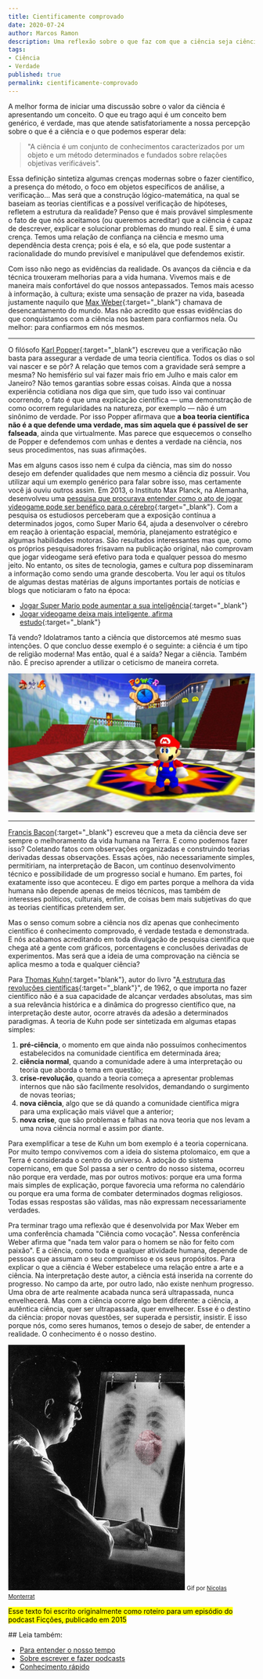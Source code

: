 ```yaml
---
title: Cientificamente comprovado
date: 2020-07-24
author: Marcos Ramon
description: Uma reflexão sobre o que faz com que a ciência seja ciência
tags:
- Ciência
- Verdade
published: true
permalink: cientificamente-comprovado
---
```

A melhor forma de iniciar uma discussão sobre o valor da ciência é apresentando um conceito. O que eu trago aqui é um conceito bem genérico, é verdade, mas que atende satisfatoriamente a nossa percepção sobre o que é a ciência e o que podemos esperar dela: 

> "A ciência é um conjunto de conhecimentos caracterizados por um objeto e um método determinados e fundados sobre relações objetivas verificáveis".

Essa definição sintetiza algumas crenças modernas sobre o fazer científico, a presença do método, o foco em objetos específicos de análise, a verificação... Mas será que a construção lógico-matemática, na qual se baseiam as teorias científicas e a possível verificação de hipóteses, refletem a estrutura da realidade? Penso que é mais provável simplesmente o fato de que nós aceitamos (ou queremos acreditar) que a ciência é capaz de descrever, explicar e solucionar problemas do mundo real. E sim, é uma crença. Temos uma relação de confiança na ciência e mesmo uma dependência desta crença; pois é ela, e só ela, que pode sustentar a racionalidade do mundo previsível e manipulável que defendemos existir.

Com isso não nego as evidências da realidade. Os avanços da ciência e da técnica trouxeram melhorias para a vida humana. Vivemos mais e de maneira mais confortável do que nossos antepassados. Temos mais acesso à informação, à cultura; existe uma sensação de prazer na vida, baseada justamente naquilo que [Max Weber](https://g.co/kgs/pTjzAM){:target="_blank"} chamava de desencantamento do mundo. Mas não acredito que essas evidências do que conquistamos com a ciência nos bastem para confiarmos nela. Ou melhor: para confiarmos em nós mesmos.

---

O filósofo [Karl Popper](https://g.co/kgs/9Hj2ai){:target="_blank"} escreveu que a verificação não basta para assegurar a verdade de uma teoria científica. Todos os dias o sol vai nascer e se pôr? A relação que temos com a gravidade será sempre a mesma? No hemisfério sul vai fazer mais frio em Julho e mais calor em Janeiro? Não temos garantias sobre essas coisas. Ainda que a nossa experiência cotidiana nos diga que sim, que tudo isso vai continuar ocorrendo, o fato é que uma explicação científica — uma demonstração de como ocorrem regularidades na natureza, por exemplo — não é um sinônimo de verdade. Por isso Popper afirmava que <b>a boa teoria científica não é a que defende uma verdade, mas sim aquela que é passível de ser falseada</b>, ainda que virtualmente. Mas parece que esquecemos o conselho de Popper e defendemos com unhas e dentes a verdade na ciência, nos seus procedimentos, nas suas afirmações.

Mas em alguns casos isso nem é culpa da ciência, mas sim do nosso desejo em defender qualidades que nem mesmo a ciência diz possuir. Vou utilizar aqui um exemplo genérico para falar sobre isso, mas certamente você já ouviu outros assim. Em 2013, o Instituto Max Planck, na Alemanha, desenvolveu uma [pesquisa que procurava entender como o ato de jogar videogame pode ser benéfico para o cérebro](https://www.mpg.de/research/video-games-brain){:target="_blank"}. Com a pesquisa os estudiosos perceberam que a exposição contínua a determinados jogos, como Super Mario 64, ajuda a desenvolver o cérebro em reação à orientação espacial, memória, planejamento estratégico e algumas habilidades motoras. São resultados interessantes mas que, como os próprios pesquisadores frisavam na publicação original, não comprovam que jogar videogame será efetivo para toda e qualquer pessoa do mesmo jeito. No entanto, os sites de tecnologia, games e cultura pop disseminaram a informação como sendo uma grande descoberta. Vou ler aqui os títulos de algumas destas matérias de alguns importantes portais de notícias e blogs que noticiaram o fato na época: 
 - [Jogar Super Mario pode aumentar a sua inteligência](https://exame.com/ciencia/jogar-super-mario-pode-aumentar-sua-inteligencia/){:target="_blank"}
 - [Jogar videogame deixa mais inteligente, afirma estudo](https://gq.globo.com/Corpo/Saude/noticia/2013/11/jogar-videogame-deixa-mais-inteligente-afirma-estudo.html){:target="_blank"}

Tá vendo? Idolatramos tanto a ciência que distorcemos até mesmo suas intenções. O que concluo desse exemplo é o seguinte: a ciência é um tipo de religião moderna! Mas então, qual é a saída? Negar a ciência. Também não. É preciso aprender a utilizar o ceticismo de maneira correta.

<img src="/assets/img/super-mario-64.jpg">

---

[Francis Bacon](https://g.co/kgs/UKXE8b){:target="_blank"} escreveu que a meta da ciência deve ser sempre o melhoramento da vida humana na Terra. E como podemos fazer isso? Coletando fatos com observações organizadas e construindo teorias derivadas dessas observações. Essas ações, não necessariamente simples, permitiriam, na interpretação de Bacon, um contínuo desenvolvimento técnico e possibilidade de um progresso social e humano. Em partes, foi exatamente isso que aconteceu. E digo em partes porque a melhora da vida humana não depende apenas de meios técnicos, mas  também de interesses políticos, culturais, enfim, de coisas bem mais subjetivas do que as teorias científicas pretendem ser.

Mas o senso comum sobre a ciência nos diz apenas que conhecimento científico é conhecimento comprovado, é verdade testada e demonstrada. E nós acabamos acreditando em toda divulgação de pesquisa científica que chega até a gente com gráficos, porcentagens e conclusões derivadas de experimentos. Mas será que a ideia de uma comprovação na ciência se aplica mesmo a toda e qualquer ciência? 

Para [Thomas Kuhn](https://g.co/kgs/kJWMgu){:target="blank"}, autor do livro "[A estrutura das revoluções científicas](https://amzn.to/3eW0bXB){:target="_blank"}", de 1962, o que importa no fazer científico não é a sua capacidade de alcançar verdades absolutas, mas sim a sua relevância histórica e a dinâmica do progresso científico que, na interpretação deste autor, ocorre através da adesão a determinados paradigmas. A teoria de Kuhn pode ser sintetizada em algumas etapas simples:

 1. <b>pré-ciência</b>, o momento em que ainda não possuímos conhecimentos estabelecidos na comunidade científica em determinada área;
 2. <b>ciência normal</b>, quando a comunidade adere à uma interpretação ou teoria que aborda o tema em questão;
 3. <b>crise-revolução</b>, quando a teoria começa a apresentar problemas internos que não são facilmente resolvidos, demandando o surgimento de novas teorias;
 4. <b>nova ciência</b>, algo que se dá quando a comunidade científica migra para uma explicação mais viável que a anterior;
 5. <b>nova crise</b>, que são problemas e falhas na nova teoria que nos levam a uma nova ciência normal e assim por diante.

Para exemplificar a tese de Kuhn um bom exemplo é a teoria copernicana. Por muito tempo convivemos com a ideia do sistema ptolomaico, em que a Terra é considerada o centro do universo. A adoção do sistema copernicano, em que Sol passa a ser o centro do nosso sistema, ocorreu não porque era verdade, mas por outros motivos: porque era uma forma mais simples de explicação, porque favorecia uma reforma no calendário ou porque era uma forma de combater determinados dogmas religiosos. Todas essas respostas são válidas, mas não expressam necessariamente verdades.

Pra terminar trago uma reflexão que é desenvolvida por Max Weber em uma conferência chamada "Ciência como vocação". Nessa conferência Weber afirma que "nada tem valor para o homem se não for feito com paixão". E a ciência, como toda e qualquer atividade humana, depende de pessoas que assumam o seu compromisso e os seus propósitos. 
Para explicar o que a ciência é Weber estabelece uma relação entre a arte e a ciência. Na interpretação deste autor, a ciência está inserida na corrente do progresso. No campo da arte, por outro lado, não existe nenhum progresso. Uma obra de arte realmente acabada nunca será ultrapassada, nunca envelhecerá. Mas com a ciência ocorre algo bem diferente: a ciência, a autêntica ciência, quer ser ultrapassada, quer envelhecer. Esse é o destino da ciência: propor novas questões, ser superada e persistir, insistir. E isso porque nós, como seres humanos, temos o desejo de saber, de entender a realidade. O conhecimento é o nosso destino.

<img src="/assets/img/coeur.gif">
<small>Gif por <a href="https://un-gif-dans-ta-gueule.tumblr.com/">Nicolas Monterrat</a></small>

<mark>Esse texto foi escrito originalmente como roteiro para um episódio do podcast Ficções, publicado em 2015</mark>

<div class="leia-tambem" markdown="1">
## Leia também:

- <a href="/para-entender-o-nosso-tempo">Para entender o nosso tempo</a>
- <a href="/sobre-escrever-e-fazer-podcasts">Sobre escrever e fazer podcasts</a>
- <a href="/conhecimento-rapido">Conhecimento rápido</a>
</div>